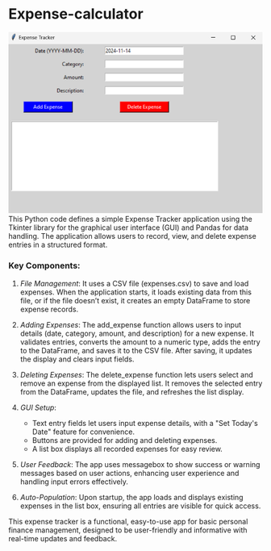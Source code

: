 # Expense-calculator
![](I1.png)
This Python code defines a simple Expense Tracker application using the Tkinter library for the graphical user interface (GUI) and Pandas for data handling. The application allows users to record, view, and delete expense entries in a structured format.

### Key Components:
1. *File Management*: It uses a CSV file (expenses.csv) to save and load expenses. When the application starts, it loads existing data from this file, or if the file doesn’t exist, it creates an empty DataFrame to store expense records.

2. *Adding Expenses*: The add_expense function allows users to input details (date, category, amount, and description) for a new expense. It validates entries, converts the amount to a numeric type, adds the entry to the DataFrame, and saves it to the CSV file. After saving, it updates the display and clears input fields.

3. *Deleting Expenses*: The delete_expense function lets users select and remove an expense from the displayed list. It removes the selected entry from the DataFrame, updates the file, and refreshes the list display.

4. *GUI Setup*:
   - Text entry fields let users input expense details, with a "Set Today's Date" feature for convenience.
   - Buttons are provided for adding and deleting expenses.
   - A list box displays all recorded expenses for easy review.

5. *User Feedback*: The app uses messagebox to show success or warning messages based on user actions, enhancing user experience and handling input errors effectively.

6. *Auto-Population*: Upon startup, the app loads and displays existing expenses in the list box, ensuring all entries are visible for quick access.

This expense tracker is a functional, easy-to-use app for basic personal finance management, designed to be user-friendly and informative with real-time updates and feedback.
